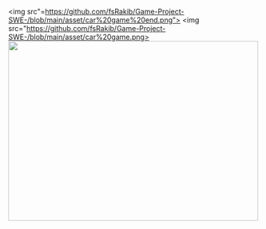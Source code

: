 <img src"=https://github.com/fsRakib/Game-Project-SWE-/blob/main/asset/car%20game%20end.png">
<img src="https://github.com/fsRakib/Game-Project-SWE-/blob/main/asset/car%20game.png>
<img src ="https://github.com/fsRakib/Game-Project-SWE-/blob/main/asset/car%20game%20end.png" width="500" height="360">
